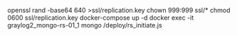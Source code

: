 
openssl rand -base64 640 >ssl/replication.key
chown 999:999 ssl/*
chmod 0600 ssl/replication.key
docker-compose up -d
docker exec -it graylog2_mongo-rs-01_1 mongo /deploy/rs_initiate.js
